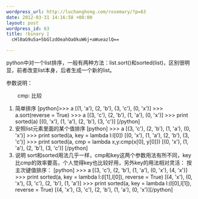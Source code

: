 ```yaml
--- 
wordpress_url: http://luchanghong.com/rosemary/?p=63
date: 2012-03-31 14:16:58 +08:00
layout: post
wordpress_id: 63
title: !binary |
  cHl0aG9u5a+5bGlzdOeahOaOkuW6j+aWueazlQ==

---
```

python中对一个list排序，一般有两种方法：list.sort()和sorted(list)，区别很明显，前者改变list本身，后者生成一个新的list。

参数说明：
<p style="padding-left: 30px;">cmp: 比较</p>

<ol>
	<li>简单排序
[python]&gt;&gt;&gt; a
[(1, 'a'), (2, 'b'), (3, 'c'), (0, 'x')]
&gt;&gt;&gt; a.sort(reverse = True)
&gt;&gt;&gt; a
[(3, 'c'), (2, 'b'), (1, 'a'), (0, 'x')]
&gt;&gt;&gt; print sorted(a)
[(0, 'x'), (1, 'a'), (2, 'b'), (3, 'c')]
[/python]</li>
	<li>安照list元素里面的某个值排序
[python]
&gt;&gt;&gt; a
[(3, 'c'), (2, 'b'), (1, 'a'), (0, 'x')]
&gt;&gt;&gt; print sorted(a, key = lambda l:l[0])
[(0, 'x'), (1, 'a'), (2, 'b'), (3, 'c')]
&gt;&gt;&gt; print sorted(a, cmp = lambda x,y:cmp(x[0], y[0]))
[(0, 'x'), (1, 'a'), (2, 'b'), (3, 'c')]
[/python]</li>
	<li>说明
sort和sorted用法几乎一样，cmp和key这两个参数用法有所不同，key比cmp的效率要高，个人觉得key也比较好用，另外key的用法相对灵活：
按主次键值排序：
[python]
&gt;&gt;&gt; a
[(3, 'c'), (2, 'b'), (1, 'a'), (0, 'x'), (4, 'x')]
&gt;&gt;&gt; print sorted(a, key = lambda l:(l[1],l[0]), reverse = True)
[(4, 'x'), (0, 'x'), (3, 'c'), (2, 'b'), (1, 'a')]
&gt;&gt;&gt; print sorted(a, key = lambda l:(l[0],l[1]), reverse = True)
[(4, 'x'), (3, 'c'), (2, 'b'), (1, 'a'), (0, 'x')][/python]</li>
</ol>
